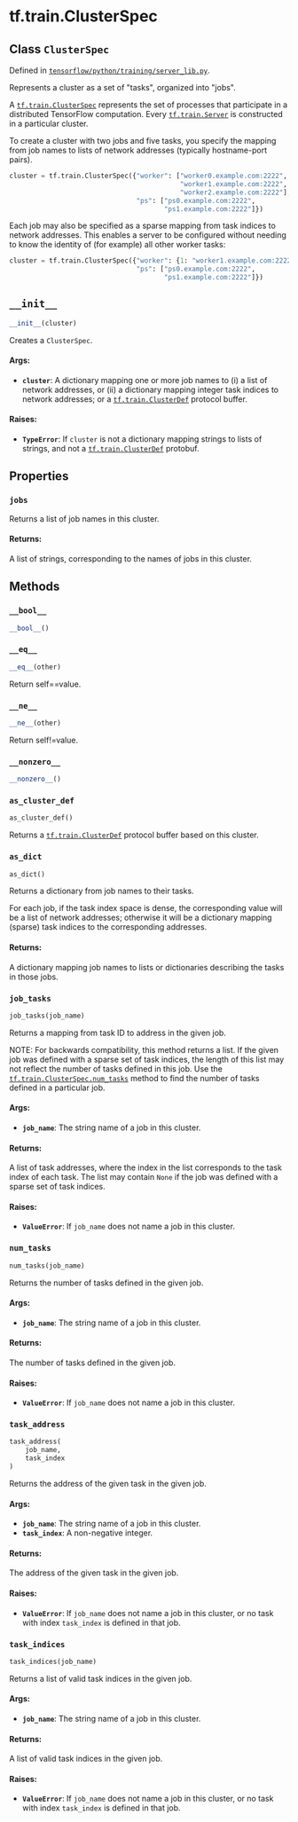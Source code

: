 <div itemscope itemtype="http://developers.google.com/ReferenceObject">
<meta itemprop="name" content="tf.train.ClusterSpec" />
<meta itemprop="path" content="Stable" />
<meta itemprop="property" content="jobs"/>
<meta itemprop="property" content="__bool__"/>
<meta itemprop="property" content="__eq__"/>
<meta itemprop="property" content="__init__"/>
<meta itemprop="property" content="__ne__"/>
<meta itemprop="property" content="__nonzero__"/>
<meta itemprop="property" content="as_cluster_def"/>
<meta itemprop="property" content="as_dict"/>
<meta itemprop="property" content="job_tasks"/>
<meta itemprop="property" content="num_tasks"/>
<meta itemprop="property" content="task_address"/>
<meta itemprop="property" content="task_indices"/>
</div>

# tf.train.ClusterSpec

## Class `ClusterSpec`





Defined in [`tensorflow/python/training/server_lib.py`](/code/stable/tensorflow/python/training/server_lib.py).

Represents a cluster as a set of "tasks", organized into "jobs".

A <a href="../../tf/train/ClusterSpec.md"><code>tf.train.ClusterSpec</code></a> represents the set of processes that
participate in a distributed TensorFlow computation. Every
<a href="../../tf/train/Server.md"><code>tf.train.Server</code></a> is constructed in a particular cluster.

To create a cluster with two jobs and five tasks, you specify the
mapping from job names to lists of network addresses (typically
hostname-port pairs).

```python
cluster = tf.train.ClusterSpec({"worker": ["worker0.example.com:2222",
                                           "worker1.example.com:2222",
                                           "worker2.example.com:2222"],
                                "ps": ["ps0.example.com:2222",
                                       "ps1.example.com:2222"]})
```

Each job may also be specified as a sparse mapping from task indices
to network addresses. This enables a server to be configured without
needing to know the identity of (for example) all other worker
tasks:

```python
cluster = tf.train.ClusterSpec({"worker": {1: "worker1.example.com:2222"},
                                "ps": ["ps0.example.com:2222",
                                       "ps1.example.com:2222"]})
```

<h2 id="__init__"><code>__init__</code></h2>

``` python
__init__(cluster)
```

Creates a `ClusterSpec`.

#### Args:

* <b>`cluster`</b>: A dictionary mapping one or more job names to (i) a
    list of network addresses, or (ii) a dictionary mapping integer
    task indices to network addresses; or a <a href="../../tf/train/ClusterDef.md"><code>tf.train.ClusterDef</code></a>
    protocol buffer.


#### Raises:

* <b>`TypeError`</b>: If `cluster` is not a dictionary mapping strings to lists
    of strings, and not a <a href="../../tf/train/ClusterDef.md"><code>tf.train.ClusterDef</code></a> protobuf.



## Properties

<h3 id="jobs"><code>jobs</code></h3>

Returns a list of job names in this cluster.

#### Returns:

A list of strings, corresponding to the names of jobs in this cluster.



## Methods

<h3 id="__bool__"><code>__bool__</code></h3>

``` python
__bool__()
```



<h3 id="__eq__"><code>__eq__</code></h3>

``` python
__eq__(other)
```

Return self==value.

<h3 id="__ne__"><code>__ne__</code></h3>

``` python
__ne__(other)
```

Return self!=value.

<h3 id="__nonzero__"><code>__nonzero__</code></h3>

``` python
__nonzero__()
```



<h3 id="as_cluster_def"><code>as_cluster_def</code></h3>

``` python
as_cluster_def()
```

Returns a <a href="../../tf/train/ClusterDef.md"><code>tf.train.ClusterDef</code></a> protocol buffer based on this cluster.

<h3 id="as_dict"><code>as_dict</code></h3>

``` python
as_dict()
```

Returns a dictionary from job names to their tasks.

For each job, if the task index space is dense, the corresponding
value will be a list of network addresses; otherwise it will be a
dictionary mapping (sparse) task indices to the corresponding
addresses.

#### Returns:

A dictionary mapping job names to lists or dictionaries
describing the tasks in those jobs.

<h3 id="job_tasks"><code>job_tasks</code></h3>

``` python
job_tasks(job_name)
```

Returns a mapping from task ID to address in the given job.

NOTE: For backwards compatibility, this method returns a list. If
the given job was defined with a sparse set of task indices, the
length of this list may not reflect the number of tasks defined in
this job. Use the <a href="../../tf/train/ClusterSpec.md#num_tasks"><code>tf.train.ClusterSpec.num_tasks</code></a> method
to find the number of tasks defined in a particular job.

#### Args:

* <b>`job_name`</b>: The string name of a job in this cluster.


#### Returns:

A list of task addresses, where the index in the list
corresponds to the task index of each task. The list may contain
`None` if the job was defined with a sparse set of task indices.


#### Raises:

* <b>`ValueError`</b>: If `job_name` does not name a job in this cluster.

<h3 id="num_tasks"><code>num_tasks</code></h3>

``` python
num_tasks(job_name)
```

Returns the number of tasks defined in the given job.

#### Args:

* <b>`job_name`</b>: The string name of a job in this cluster.


#### Returns:

The number of tasks defined in the given job.


#### Raises:

* <b>`ValueError`</b>: If `job_name` does not name a job in this cluster.

<h3 id="task_address"><code>task_address</code></h3>

``` python
task_address(
    job_name,
    task_index
)
```

Returns the address of the given task in the given job.

#### Args:

* <b>`job_name`</b>: The string name of a job in this cluster.
* <b>`task_index`</b>: A non-negative integer.


#### Returns:

The address of the given task in the given job.


#### Raises:

* <b>`ValueError`</b>: If `job_name` does not name a job in this cluster,
  or no task with index `task_index` is defined in that job.

<h3 id="task_indices"><code>task_indices</code></h3>

``` python
task_indices(job_name)
```

Returns a list of valid task indices in the given job.

#### Args:

* <b>`job_name`</b>: The string name of a job in this cluster.


#### Returns:

A list of valid task indices in the given job.


#### Raises:

* <b>`ValueError`</b>: If `job_name` does not name a job in this cluster,
  or no task with index `task_index` is defined in that job.



